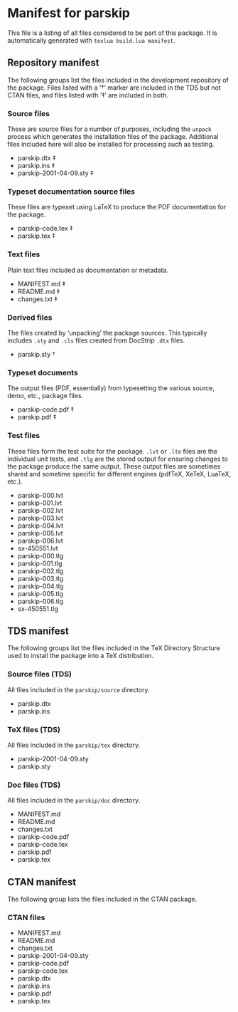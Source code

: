 # Manifest for parskip

This file is a listing of all files considered to be part of this package.
It is automatically generated with `texlua build.lua manifest`.


## Repository manifest

The following groups list the files included in the development repository of the package.
Files listed with a ‘†’ marker are included in the TDS but not CTAN files, and files listed
with ‘‡’ are included in both.

### Source files

These are source files for a number of purposes, including the `unpack` process which
generates the installation files of the package. Additional files included here will also
be installed for processing such as testing.

* parskip.dtx ‡
* parskip.ins ‡
* parskip-2001-04-09.sty ‡

### Typeset documentation source files

These files are typeset using LaTeX to produce the PDF documentation for the package.

* parskip-code.tex ‡
* parskip.tex ‡

### Text files

Plain text files included as documentation or metadata.

* MANIFEST.md ‡
* README.md ‡
* changes.txt ‡

### Derived files

The files created by ‘unpacking’ the package sources. This typically includes
`.sty` and `.cls` files created from DocStrip `.dtx` files.

* parskip.sty †

### Typeset documents

The output files (PDF, essentially) from typesetting the various source, demo,
etc., package files.

* parskip-code.pdf ‡
* parskip.pdf ‡

### Test files

These files form the test suite for the package. `.lvt` or `.lte` files are the individual
unit tests, and `.tlg` are the stored output for ensuring changes to the package produce
the same output. These output files are sometimes shared and sometime specific for
different engines (pdfTeX, XeTeX, LuaTeX, etc.).

* parskip-000.lvt 
* parskip-001.lvt 
* parskip-002.lvt 
* parskip-003.lvt 
* parskip-004.lvt 
* parskip-005.lvt 
* parskip-006.lvt 
* sx-450551.lvt 
* parskip-000.tlg 
* parskip-001.tlg 
* parskip-002.tlg 
* parskip-003.tlg 
* parskip-004.tlg 
* parskip-005.tlg 
* parskip-006.tlg 
* sx-450551.tlg 


## TDS manifest

The following groups list the files included in the TeX Directory Structure used to install
the package into a TeX distribution.

### Source files (TDS)

All files included in the `parskip/source` directory.

* parskip.dtx 
* parskip.ins 

### TeX files (TDS)

All files included in the `parskip/tex` directory.

* parskip-2001-04-09.sty 
* parskip.sty 

### Doc files (TDS)

All files included in the `parskip/doc` directory.

* MANIFEST.md 
* README.md 
* changes.txt 
* parskip-code.pdf 
* parskip-code.tex 
* parskip.pdf 
* parskip.tex 


## CTAN manifest

The following group lists the files included in the CTAN package.

### CTAN files

* MANIFEST.md 
* README.md 
* changes.txt 
* parskip-2001-04-09.sty 
* parskip-code.pdf 
* parskip-code.tex 
* parskip.dtx 
* parskip.ins 
* parskip.pdf 
* parskip.tex 
